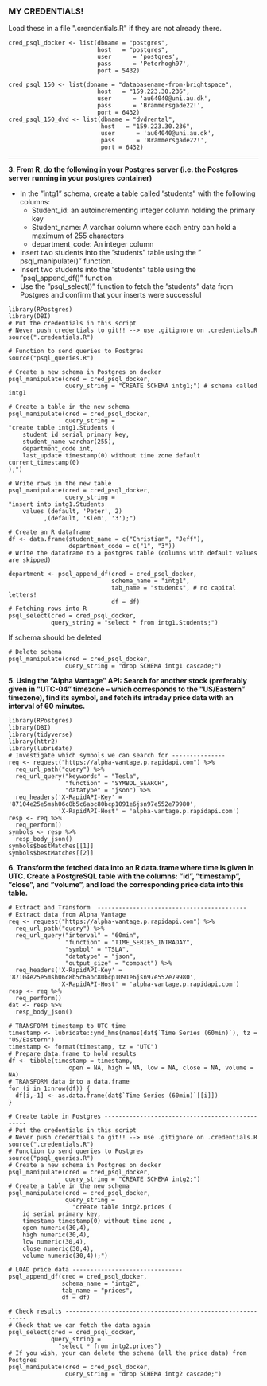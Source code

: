 ### MY CREDENTIALS!

Load these in a file ".crendentials.R" if they are not already there.
```
cred_psql_docker <- list(dbname = "postgres",
                         host   = "postgres",
                         user      = 'postgres',
                         pass      = 'Peterhogh97',
                         port = 5432)

cred_psql_150 <- list(dbname = "databasename-from-brightspace",
                         host   = "159.223.30.236",
                         user      = 'au64040@uni.au.dk',
                         pass      = 'Brammersgade22!',
                         port = 6432)
cred_psql_150_dvd <- list(dbname = "dvdrental",
                          host   = "159.223.30.236",
                          user      = 'au64040@uni.au.dk',
                          pass      = 'Brammersgade22!',
                          port = 6432)
```
______________

**3. From R, do the following in your Postgres server (i.e. the Postgres
server running in your postgres container)**

-  In the ”intg1” schema, create a table called ”students” with the following
columns:
    - Student_id: an autoincrementing integer column holding the primary key
   - Student_name: A varchar column where each entry can hold a maximum of 255
  characters
   - department_code: An integer column
- Insert two students into the ”students” table using the ” psql_manipulate()”
function.
- Insert two students into the ”students” table using the ”psql_append_df()”
function
- Use the ”psql_select()” function to fetch the ”students” data from Postgres
and confirm that your inserts were successful
```
library(RPostgres)
library(DBI)
# Put the credentials in this script
# Never push credentials to git!! --> use .gitignore on .credentials.R
source(".credentials.R")

# Function to send queries to Postgres
source("psql_queries.R")

# Create a new schema in Postgres on docker
psql_manipulate(cred = cred_psql_docker, 
                query_string = "CREATE SCHEMA intg1;") # schema called intg1

# Create a table in the new schema 
psql_manipulate(cred = cred_psql_docker, 
                query_string = 
"create table intg1.Students (
	student_id serial primary key,
	student_name varchar(255),
	department_code int,
	last_update timestamp(0) without time zone default current_timestamp(0)
);")

# Write rows in the new table
psql_manipulate(cred = cred_psql_docker, 
                query_string = 
"insert into intg1.Students
	values (default, 'Peter', 2)
		  ,(default, 'Klem', '3');")

# Create an R dataframe
df <- data.frame(student_name = c("Christian", "Jeff"),
                 department_code = c("1", "3"))
# Write the dataframe to a postgres table (columns with default values are skipped)

department <- psql_append_df(cred = cred_psql_docker, 
                             schema_name = "intg1", 
                             tab_name = "students", # no capital letters! 
                             df = df)
# Fetching rows into R
psql_select(cred = cred_psql_docker, 
            query_string = "select * from intg1.Students;")
```
If schema should be deleted
```
# Delete schema
psql_manipulate(cred = cred_psql_docker, 
                query_string = "drop SCHEMA intg1 cascade;")
```

**5. Using the ”Alpha Vantage” API: Search for another stock (preferably given in "UTC-04” timezone – which corresponds to the "US/Eastern” timezone), find its symbol, and fetch its intraday price data with an interval of 60 minutes.**
```
library(RPostgres)
library(DBI)
library(tidyverse)
library(httr2)
library(lubridate)
# Investigate which symbols we can search for ---------------
req <- request("https://alpha-vantage.p.rapidapi.com") %>%
  req_url_path("query") %>%
  req_url_query("keywords" = "Tesla",
                "function" = "SYMBOL_SEARCH",
                "datatype" = "json") %>%
  req_headers('X-RapidAPI-Key' = '87104e25e5msh06c8b5c6abc80bcp1091e6jsn97e552e79980',
              'X-RapidAPI-Host' = 'alpha-vantage.p.rapidapi.com') 
resp <- req %>% 
  req_perform() 
symbols <- resp %>%
  resp_body_json()
symbols$bestMatches[[1]]
symbols$bestMatches[[2]]
```

**6. Transform the fetched data into an R data.frame where time is given in UTC. Create a PostgreSQL table with the columns: ”id”, ”timestamp”, ”close”, and ”volume”, and load the corresponding price data into this table.**
```
# Extract and Transform  ------------------------------------------
# Extract data from Alpha Vantage
req <- request("https://alpha-vantage.p.rapidapi.com") %>%
  req_url_path("query") %>%
  req_url_query("interval" = "60min",
                "function" = "TIME_SERIES_INTRADAY",
                "symbol" = "TSLA",
                "datatype" = "json",
                "output_size" = "compact") %>%
  req_headers('X-RapidAPI-Key' = '87104e25e5msh06c8b5c6abc80bcp1091e6jsn97e552e79980',
              'X-RapidAPI-Host' = 'alpha-vantage.p.rapidapi.com') 
resp <- req %>% 
  req_perform() 
dat <- resp %>%
  resp_body_json()

# TRANSFORM timestamp to UTC time
timestamp <- lubridate::ymd_hms(names(dat$`Time Series (60min)`), tz = "US/Eastern")
timestamp <- format(timestamp, tz = "UTC")
# Prepare data.frame to hold results
df <- tibble(timestamp = timestamp,
                 open = NA, high = NA, low = NA, close = NA, volume = NA)
# TRANSFORM data into a data.frame
for (i in 1:nrow(df)) {
  df[i,-1] <- as.data.frame(dat$`Time Series (60min)`[[i]])
}

# Create table in Postgres ------------------------------------------------
# Put the credentials in this script
# Never push credentials to git!! --> use .gitignore on .credentials.R
source(".credentials.R")
# Function to send queries to Postgres
source("psql_queries.R")
# Create a new schema in Postgres on docker
psql_manipulate(cred = cred_psql_docker, 
                query_string = "CREATE SCHEMA intg2;")
# Create a table in the new schema 
psql_manipulate(cred = cred_psql_docker, 
                query_string = 
                  "create table intg2.prices (
	id serial primary key,
	timestamp timestamp(0) without time zone ,
	open numeric(30,4),
	high numeric(30,4),
	low numeric(30,4),
	close numeric(30,4),
	volume numeric(30,4));")

# LOAD price data -------------------------------
psql_append_df(cred = cred_psql_docker,
               schema_name = "intg2",
               tab_name = "prices",
               df = df)

# Check results -----------------------------------------------------------
# Check that we can fetch the data again
psql_select(cred = cred_psql_docker, 
            query_string = 
              "select * from intg2.prices")
# If you wish, your can delete the schema (all the price data) from Postgres 
psql_manipulate(cred = cred_psql_docker, 
                query_string = "drop SCHEMA intg2 cascade;")
```






